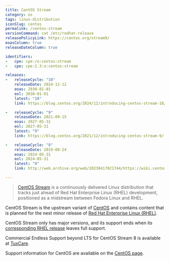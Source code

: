 ```yaml
---
title: CentOS Stream
category: os
tags: linux-distribution
iconSlug: centos
permalink: /centos-stream
versionCommand: cat /etc/redhat-release
releasePolicyLink: https://centos.org/stream9/
eoasColumn: true
releaseDateColumn: true

identifiers:
-   cpe: cpe:/o:centos:stream
-   cpe: cpe:2.3:o:centos:stream

releases:
-   releaseCycle: "10"
    releaseDate: 2024-12-12
    eoas: 2030-01-01
    eol: 2030-01-01
    latest: "10"
    link: https://blog.centos.org/2024/12/introducing-centos-stream-10/

-   releaseCycle: "9"
    releaseDate: 2021-09-15
    eoas: 2027-05-31
    eol: 2027-05-31
    latest: "9"
    link: https://blog.centos.org/2021/12/introducing-centos-stream-9/

-   releaseCycle: "8"
    releaseDate: 2019-09-24
    eoas: 2024-05-31
    eol: 2024-05-31
    latest: "8"
    link: http://web.archive.org/web/20230417021744/https://wiki.centos.org/Manuals/ReleaseNotes/CentOSStream

---
```


> [CentOS Stream](https://www.centos.org/centos-stream/) is a continuously delivered Linux
> distribution that tracks just ahead of Red Hat Enterprise Linux (RHEL) development, positioned as
> a midstream between Fedora Linux and RHEL.

CentOS Stream is the upstream variant of [CentOS](/centos) and contains content that is planned for
the next minor release of [Red Hat Enterprise Linux (RHEL)](/rhel).

CentOS Stream only has major versions, and its support ends when its [corresponding RHEL release](/rhel)
leaves full support.

Commercial Endless Support beyond LTS for CentOS Stream 8 is available at [TuxCare](https://tuxcare.com/extended-lifecycle-support/centos-stream-8-extended-support/).

Support information for CentOS are available on the [CentOS page](/centos).
